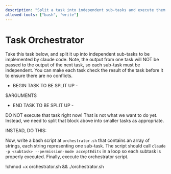 ```yaml
---
description: "Split a task into independent sub-tasks and execute them sequentially"
allowed-tools: ["bash", "write"]
---
```


# Task Orchestrator

Take this task below, and split it up into independent sub-tasks to be implemented by claude code. Note, the output from one task will NOT be passed to the output of the next task, so each sub-task must be independent. You can make each task check the result of the task before it to ensure there are no conflicts.

- BEGIN TASK TO BE SPLIT UP -

$ARGUMENTS

- END TASK TO BE SPLIT UP -

DO NOT execute that task right now! That is not what we want to do yet. Instead, we need to split that block above into smaller tasks as appropriate.

INSTEAD, DO THIS:

Now, write a bash script at `orchestrator.sh` that contains an array of strings, each string representing one sub-task. The script should call `claude -p <subtask> --permission-mode acceptEdits` in a loop so each subtask is properly executed. Finally, execute the orchestrator script.

!chmod +x orchestrator.sh && ./orchestrator.sh